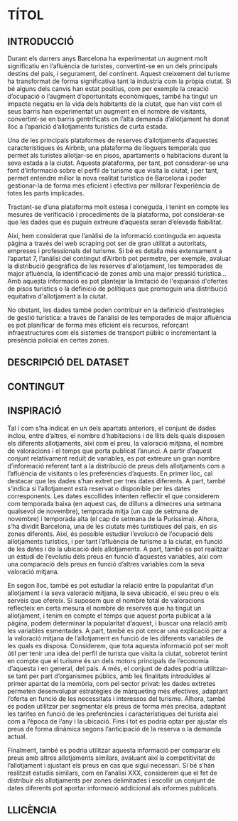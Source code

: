 # TÍTOL

## INTRODUCCIÓ
Durant els darrers anys Barcelona ha experimentat un augment molt significatiu en l’afluència de turistes, convertint-se en un dels principals destins del país, i segurament, del continent. Aquest creixement del turisme ha transformat de forma significativa tant la industria com la pròpia ciutat. Si bé alguns dels canvis han estat positius, com per exemple la creació d’ocupació o l’augment d’oportunitats econòmiques, també ha tingut un impacte negatiu en la vida dels habitants de la ciutat, que han vist com el seus barris han experimentat un augment en el nombre de visitants, convertint-se en barris gentrificats on l’alta demanda d’allotjament ha donat lloc a l’aparició d’allotjaments turístics de curta estada.

Una de les principals plataformes de reserves d’allotjaments d’aquestes característiques és Airbnb, una plataforma de lloguers temporals que permet als turistes allotjar-se en pisos, apartaments o habitacions durant la seva estada a la ciutat. Aquesta plataforma, per tant, pot considerar-se una font d’informació sobre el perfil de turisme que visita la ciutat, i per tant, permet entendre millor la nova realitat turística de Barcelona i poder gestionar-la de forma més eficient i efectiva per millorar l’experiència de totes les parts implicades.

Tractant-se d’una plataforma molt estesa i coneguda, i tenint en compte les mesures de verificació i procediments de la plataforma, pot considerar-se que les dades que es puguin extreure d’aquesta seran d’elevada fiabilitat.

Així, hem considerat que l’anàlisi de la informació continguda en aquesta pàgina a través del web scraping pot ser de gran utilitat a autoritats, empreses i professionals del turisme.  Si bé es detalla més extensament a l’apartat 7, l’anàlisi del contingut d’Airbnb pot permetre, per exemple, avaluar la distribució geogràfica de les reserves d'allotjament, les temporades de major afluència, la identificació de zones amb una major pressió turística… Amb aquesta informació es pot plantejar la limitació de l'expansió d'ofertes de pisos turístics o la definició de polítiques que promoguin una distribució equitativa d'allotjament a la ciutat.

No obstant, les dades també poden contribuir en la definició d’estratègies de gestió turística: a través de l’anàlisi de les temporades de major afluència es pot planificar de forma més eficient els recursos, reforçant infraestructures com els sistemes de transport públic o incrementant la presència policial en certes zones.


## DESCRIPCIÓ DEL DATASET



## CONTINGUT



## INSPIRACIÓ
Tal i com s’ha indicat en un dels apartats anteriors, el conjunt de dades inclou, entre d’altres, el nombre d’habitacions i de llits dels quals disposen els diferents allotjaments, així com el preu, la valoració mitjana, el nombre de valoracions i el temps que porta publicat l’anunci. A partir d’aquest conjunt relativament reduït de variables, es pot extreure un gran nombre d’informació referent tant a la distribució de preus dels allotjaments com a l’afluència de visitants o les preferències d’aquests.
En primer lloc, cal destacar que les dades s’han extret per tres dates diferents. A part, també s’indica si l’allotjament està reservat o disponible per les dates corresponents. Les dates escollides intenten reflectir el que considerem com temporada baixa (en aquest cas, de dilluns a dimecres una setmana qualsevol de novembre), temporada mitja (un cap de setmana de novembre) i temporada alta (el cap de setmana de la Puríssima).  Alhora, s’ha dividit Barcelona, una de les ciutats més turístiques del país, en sis zones diferents. Així, és possible estudiar l’evolució de l’ocupació dels allotjaments turístics, i per tant l’afluència de turisme a la ciutat, en funció de les dates i de la ubicació dels allotjaments. A part, també es pot realitzar un estudi de l’evolutiu dels preus en funció d’aquestes variables, així com una comparació dels preus en funció d’altres variables com la seva  valoració mitjana.

En segon lloc, també es pot estudiar la relació entre la popularitat d’un allotjament i la seva valoració mitjana, la seva ubicació, el seu preu o els serveis que ofereix. Si suposem que el nombre total de valoracions reflecteix en certa mesura el nombre de reserves que ha tingut un allotjament, i tenim en compte el temps que aquest porta publicat a la pàgina, podem determinar la popularitat d’aquest, i buscar una relació amb les variables esmentades. A part, també es pot cercar una explicació per a la valoració mitjana de l’allotjament en funció de les diferents variables de les quals es disposa.
Considerem, que tota aquesta informació pot ser molt útil per tenir una idea del perfil de turista que visita la ciutat, sobretot tenint en compte que el turisme és un dels motors principals de l’economia d’aquesta i en general, del país. A més, el conjunt de dades podria utilitzar-se tant per part d’organismes públics, amb les finalitats introduïdes al primer apartat de la memòria, com pel sector privat: les dades extretes permeten desenvolupar estratègies de màrqueting més efectives, adaptant l’oferta en funció de les necessitats i interessos del turisme. Alhora, també es poden utilitzar per segmentar els preus de forma més precisa, adaptant les tarifes en funció de les preferències i característiques del turista així com a l’època de l’any i la ubicació. Fins i tot es podria optar per ajustar els preus de forma dinàmica segons l’anticipació de la reserva o la demanda actual. 

Finalment, també es podria utilitzar aquesta informació per comparar els preus amb altres allotjaments similars, avaluant així la competitivitat de l’allotjament i ajustant els preus en cas que sigui necessari.
Si bé s’han realitzat estudis similars, com en l’anàlisi XXX, considerem que el fet de distribuir els allotjaments per zones delimitades i escollir un conjunt de dates diferents pot aportar informació addicional als informes publicats.

## LLICÈNCIA